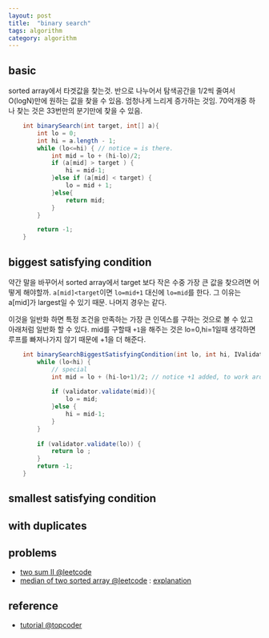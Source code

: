 ```yaml
---
layout: post
title:  "binary search"
tags: algorithm
category: algorithm
---
```



## basic

sorted array에서 타겟값을 찾는것. 반으로 나누어서 탐색공간을 1/2씩 줄여서 O(logN)만에 원하는 값을 찾을 수 있음. 엄청나게 느리게 증가하는 것임. 70억개중 하나 찾는 것은 33번만의 분기만에 찾을 수 있음.

```java
    int binarySearch(int target, int[] a){
		int lo = 0;
		int hi = a.length - 1;
		while (lo<=hi) { // notice = is there.
			int mid = lo + (hi-lo)/2;
			if (a[mid] > target ) {
				hi = mid-1;
			}else if (a[mid] < target) {
				lo = mid + 1;
			}else{
				return mid;
			}
		}

		return -1;
	}
```

## biggest satisfying condition

약간 말을 바꾸어서 sorted array에서 target 보다 작은 수중 가장 큰 값을 찾으려면 어떻게 해야할까. `a[mid]<target`이면 `lo=mid+1` 대신에 `lo=mid`를 한다. 그 이유는 a[mid]가 largest일 수 있기 때문. 나머지 경우는 같다.


이것을 일반화 하면 특정 조건을 만족하는 가장 큰 인덱스를 구하는 것으로 볼 수 있고 아래처럼 일반화 할 수 있다. mid를 구할때 `+1`을 해주는 것은 lo=0,hi=1일때 생각하면 루프를 빠져나가지 않기 때문에 +1을 더 해준다.


```java
    int binarySearchBiggestSatisfyingCondition(int lo, int hi, IValidator validator){		
		while (lo<hi) {
			// special
			int mid = lo + (hi-lo+1)/2; // notice +1 added, to work around infinite loop
			
			if (validator.validate(mid)){
				lo = mid;
			}else {
				hi = mid-1;
			}
		}
		
		if (validator.validate(lo)) {
			return lo ;
		}		
		return -1;		
	}
```


## smallest satisfying condition

## with duplicates



## problems

- [two sum II @leetcode](https://leetcode.com/problems/two-sum-ii-input-array-is-sorted/)
- [median of two sorted array @leetcode]( https://leetcode.com/problems/median-of-two-sorted-arrays/) : [explanation](https://discuss.leetcode.com/topic/4996/share-my-o-log-min-m-n-solution-with-explanation)


## reference

- [tutorial @topcoder](https://www.topcoder.com/community/data-science/data-science-tutorials/binary-search/)
